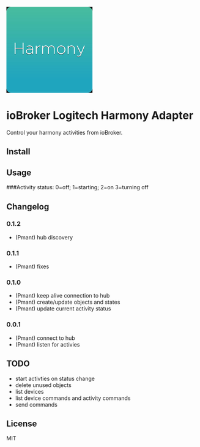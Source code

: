 ![Logo](admin/harmony.jpeg)
# ioBroker Logitech Harmony Adapter

Control your harmony activities from ioBroker.

## Install

## Usage
###Activity status:
0=off;
1=starting;
2=on
3=turning off

## Changelog
### 0.1.2
* (Pmant) hub discovery
### 0.1.1
* (Pmant) fixes
### 0.1.0
* (Pmant) keep alive connection to hub
* (Pmant) create/update objects and states
* (Pmant) update current activity status
### 0.0.1
* (Pmant) connect to hub
* (Pmant) listen for activies


## TODO
* start activties on status change
* delete unused objects
* list devices 
* list device commands and activity commands
* send commands

## License

MIT



